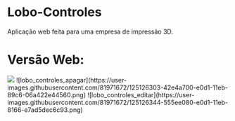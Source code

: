 
# Lobo-Controles
Aplicação web feita para uma empresa de impressão 3D.
<h1>Versão Web:</h1>
<img src = "[lobo_controles](https://user-images.githubusercontent.com/81971672/125126001-d8cc0200-e0d0-11eb-8dc9-98dc79966406.png)">
![lobo_controles_apagar](https://user-images.githubusercontent.com/81971672/125126303-42e4a700-e0d1-11eb-89c6-06a422e44560.png)
![lobo_controles_editar](https://user-images.githubusercontent.com/81971672/125126344-555ee080-e0d1-11eb-8166-e7ad5dec6c93.png)

